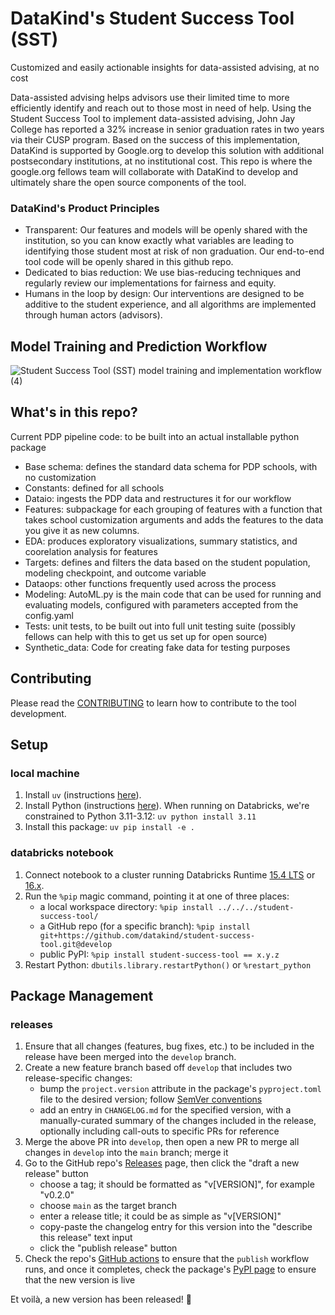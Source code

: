 # DataKind's Student Success Tool (SST)

Customized and easily actionable insights for data-assisted advising, at no cost

Data-assisted advising helps advisors use their limited time to more efficiently identify and reach out to those most in need of help.
Using the Student Success Tool to implement data-assisted advising, John Jay College has reported a 32% increase in senior graduation rates in two years via their CUSP program.
Based on the success of this implementation, DataKind is supported by Google.org to develop this solution with additional postsecondary institutions, at no institutional cost.
This repo is where the google.org fellows team will collaborate with DataKind to develop and ultimately share the open source components of the tool.

### DataKind's Product Principles

- Transparent: Our features and models will be openly shared with the institution, so you can know exactly what variables are leading to identifying those student most at risk of non graduation. Our end-to-end tool code will be openly shared in this github repo.
- Dedicated to bias reduction: We use bias-reducing techniques and regularly review our implementations for fairness and equity.
- Humans in the loop by design: Our interventions are designed to be additive to the student experience, and all algorithms are implemented through human actors (advisors).

## Model Training and Prediction Workflow

![Student Success Tool (SST) model training and implementation workflow (4)](https://github.com/user-attachments/assets/1a3816bc-acd5-4b53-ad92-929a66bebbac)

## What's in this repo?

Current PDP pipeline code: to be built into an actual installable python package
- Base schema: defines the standard data schema for PDP schools, with no customization
- Constants: defined for all schools
- Dataio: ingests the PDP data and restructures it for our workflow
- Features: subpackage for each grouping of features with a function that takes school customization arguments and adds the features to the data you give it as new columns.
- EDA: produces exploratory visualizations, summary statistics, and coorelation analysis for features
- Targets: defines and filters the data based on the student population, modeling checkpoint, and outcome variable
- Dataops: other functions frequently used across the process
- Modeling: AutoML.py is the main code that can be used for running and evaluating models, configured with parameters accepted from the config.yaml
- Tests: unit tests, to be built out into full unit testing suite (possibly fellows can help with this to get us set up for open source)
- Synthetic_data: Code for creating fake data for testing purposes

## Contributing

Please read the [CONTRIBUTING](CONTRIBUTING.md) to learn how to contribute to the tool development.

## Setup

### local machine

1. Install `uv` (instructions [here](https://docs.astral.sh/uv/getting-started/installation)).
1. Install Python (instructions [here](https://docs.astral.sh/uv/guides/install-python)). When running on Databricks, we're constrained to Python 3.11-3.12: `uv python install 3.11`
1. Install this package: `uv pip install -e .`

### databricks notebook

1. Connect notebook to a cluster running Databricks Runtime [15.4 LTS](https://docs.databricks.com/en/release-notes/runtime/15.4lts.html) or [16.x](https://docs.databricks.com/aws/en/release-notes/runtime/16.2).
1. Run the `%pip` magic command, pointing it at one of three places:
    - a local workspace directory: `%pip install ../../../student-success-tool/`
    - a GitHub repo (for a specific branch): `%pip install git+https://github.com/datakind/student-success-tool.git@develop`
    - public PyPI: `%pip install student-success-tool == x.y.z`
1. Restart Python: `dbutils.library.restartPython()` or `%restart_python`

## Package Management

### releases

1. Ensure that all changes (features, bug fixes, etc.) to be included in the release have been merged into the `develop` branch.
2. Create a new feature branch based off `develop` that includes two release-specific changes:
    - bump the `project.version` attribute in the package's `pyproject.toml` file to the desired version; follow [SemVer conventions](https://semver.org)
    - add an entry in `CHANGELOG.md` for the specified version, with a manually-curated summary of the changes included in the release, optionally including call-outs to specific PRs for reference
3. Merge the above PR into `develop`, then open a new PR to merge all changes in `develop` into the `main` branch; merge it
4. Go to the GitHub repo's [Releases](https://github.com/datakind/student-success-tool/releases) page, then click the "draft a new release" button
    - choose a tag; it should be formatted as "v[VERSION]", for example "v0.2.0"
    - choose `main` as the target branch
    - enter a release title; it could be as simple as "v[VERSION]"
    - copy-paste the changelog entry for this version into the "describe this release" text input
    - click the "publish release" button
5. Check the repo's [GitHub actions](https://github.com/datakind/student-success-tool/actions) to ensure that the `publish` workflow runs, and once it completes, check the package's [PyPI page](https://pypi.org/project/student-success-tool) to ensure that the new version is live

Et voilà, a new version has been released! :tada:
